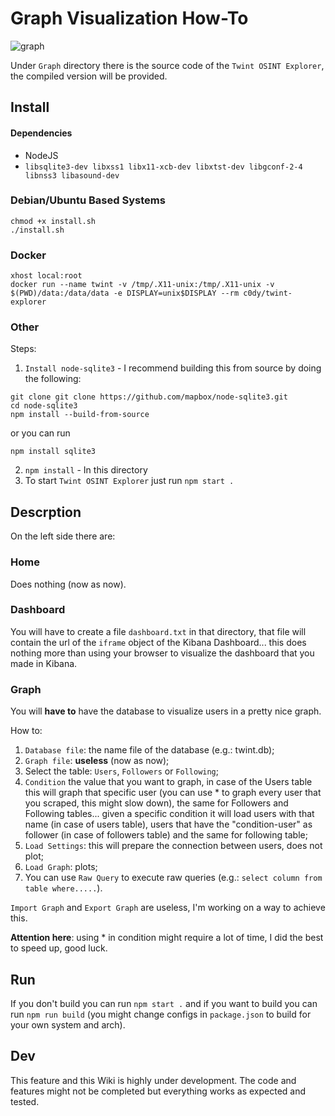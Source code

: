 # Graph Visualization How-To

![graph](https://i.imgur.com/EEJqB8n.png)

Under `Graph` directory there is the source code of the `Twint OSINT Explorer`, the compiled version will be provided.

## Install
#### Dependencies
- NodeJS
- `libsqlite3-dev libxss1 libx11-xcb-dev libxtst-dev libgconf-2-4 libnss3 libasound-dev`

### Debian/Ubuntu Based Systems
```
chmod +x install.sh
./install.sh
```

### Docker
```
xhost local:root
docker run --name twint -v /tmp/.X11-unix:/tmp/.X11-unix -v $(PWD)/data:/data/data -e DISPLAY=unix$DISPLAY --rm c0dy/twint-explorer
```

### Other
Steps:
1. `Install node-sqlite3` - I recommend building this from source by doing the following:
```
git clone git clone https://github.com/mapbox/node-sqlite3.git
cd node-sqlite3
npm install --build-from-source
```
or you can run
```
npm install sqlite3
```
2. `npm install` - In this directory
3. To start `Twint OSINT Explorer` just run `npm start .` 

## Descrption
On the left side there are: 

### Home
Does nothing (now as now).

### Dashboard
You will have to create a file `dashboard.txt` in that directory, that file will contain the url of the `iframe` object of the Kibana Dashboard... this does nothing more than using your browser to visualize the dashboard that you made in Kibana.

### Graph
You will **have to** have the database to visualize users in a pretty nice graph.

How to:
1. `Database file`: the name file of the database (e.g.: twint.db);
2. `Graph file`: **useless** (now as now);
3. Select the table: `Users`, `Followers` or `Following`;
4. `Condition` the value that you want to graph, in case of the Users table this will graph that specific user (you can use * to graph every user that you scraped, this might slow down), the same for Followers and Following tables... given a specific condition it will load users with that name (in case of users table), users that have the "condition-user" as follower (in case of followers table) and the same for following table;
5. `Load Settings`: this will prepare the connection between users, does not plot;
6. `Load Graph`: plots;
7. You can use `Raw Query` to execute raw queries (e.g.: `select column from table where.....`).

`Import Graph` and `Export Graph` are useless, I'm working on a way to achieve this.

**Attention here**: using * in condition might require a lot of time, I did the best to speed up, good luck.

## Run
If you don't build you can run `npm start .` and if you want to build you can run `npm run build` (you might change configs in `package.json` to build for your own system and arch).

## Dev
This feature and this Wiki is highly under development. The code and features might not be completed but everything works as expected and tested.
